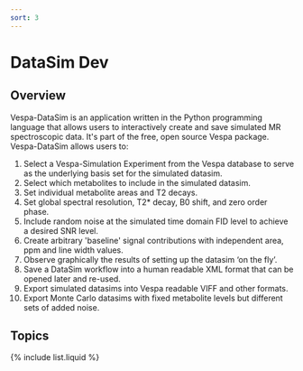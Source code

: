 ```yaml
---
sort: 3
---
```


# DataSim Dev

## Overview

Vespa-DataSim is an application written in the Python programming language that allows users to interactively create and save simulated MR spectroscopic data. It's part of the free, open source Vespa package. Vespa-DataSim allows users to: 

1. Select a Vespa-Simulation Experiment from the Vespa database to serve as the underlying basis set for the simulated datasim.
1. Select which metabolites to include in the simulated datasim.
1. Set individual metabolite areas and T2 decays.
1. Set global spectral resolution, T2* decay, B0 shift, and zero order phase.
1. Include random noise at the simulated time domain FID level to achieve a desired SNR level.
1. Create arbitrary 'baseline' signal contributions with independent area, ppm and line width values.
1. Observe graphically the results of setting up the datasim ‘on the fly’.
1. Save a DataSim workflow into a human readable XML format that can be opened later and re-used. 
1. Export simulated datasims into Vespa readable VIFF and other formats.
1. Export Monte Carlo datasims with fixed metabolite levels but different sets of added noise.

## Topics

{% include list.liquid %}
